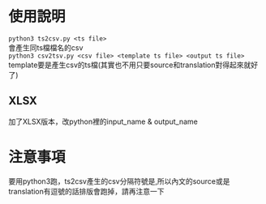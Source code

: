 # 使用說明

 `python3 ts2csv.py <ts file>`   
  會產生同ts檔檔名的csv  
 `python3 csv2tsv.py <csv file> <template ts file> <output ts file>`   
 template要是產生csv的ts檔(其實也不用只要source和translation對得起來就好了)  

## XLSX
加了XLSX版本，改python裡的input_name & output_name

# 注意事項
要用python3跑，ts2csv產生的csv分隔符號是,所以內文的source或是translation有逗號的話排版會跑掉，請再注意一下

